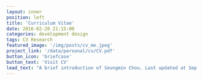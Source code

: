 ```yaml
---
layout: inner
position: left
title: 'Curriculum Vitae'
date: 2016-02-20 21:15:00
categories: development design
tags: CV Research
featured_image: '/img/posts/cv_me.jpeg'
project_link: '/data/personal/cv/CV.pdf'
button_icon: 'briefcase'
button_text: 'Visit CV'
lead_text: "A brief introduction of Seungmin Chou. Last updated at Sep 22, 2024. "
---
```

